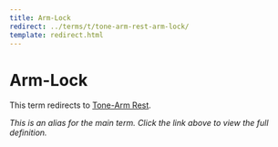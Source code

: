 ```yaml
---
title: Arm-Lock
redirect: ../terms/t/tone-arm-rest-arm-lock/
template: redirect.html
---
```


# Arm-Lock

This term redirects to [Tone-Arm Rest](../terms/t/tone-arm-rest-arm-lock/).

*This is an alias for the main term. Click the link above to view the full definition.*

